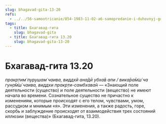 ```yaml
---
slug: bhagavad-gita-13-20
refs:
  - ../../56-samootricanie/854-1983-11-02-a6-samopredanie-i-duhovnyj-golod-osnova-sadhany.md
tags:
  - title: Бхагавад-гита
    slug: bhagavad-gita
  - title: Бхагавад-гита 13.20
    slug: bhagavad-gita-13-20
---
```


# Бхагавад-гита 13.20

*пракр̣тим̇ пурушам̇ чаива, виддхй ана̄дӣ убха̄в апи / вика̄ра̄м̇ш́ ча гун̣а̄м̇ш́ чаива, виддхи пракр̣ти-самбхава̄н* — «Знающий поле деятельности (существо) и поле деятельности (вещество) не имеют начала во времени. Сознательное существо не причастно к изменениям, которые происходят с его телом, чувствами, умом, рассудком и мнимым «я». Эти изменения, а также радость, горе, скорбь и заблуждение происходят от взаимодействия трех состояний иллюзии (вещества)» (Бхагавад-гита, 13.20).
